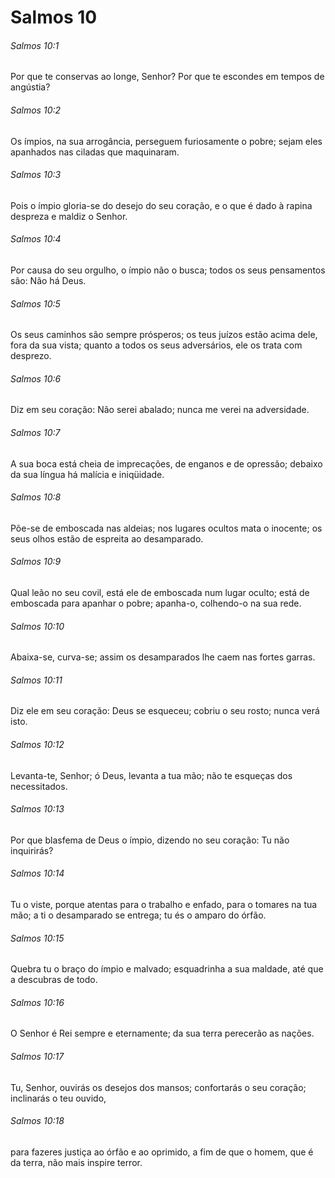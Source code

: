 # Salmos 10

###### Salmos 10:1

Por que te conservas ao longe, Senhor? Por que te escondes em tempos de angústia?

###### Salmos 10:2

Os ímpios, na sua arrogância, perseguem furiosamente o pobre; sejam eles apanhados nas ciladas que maquinaram.

###### Salmos 10:3

Pois o ímpio gloria-se do desejo do seu coração, e o que é dado à rapina despreza e maldiz o Senhor.

###### Salmos 10:4

Por causa do seu orgulho, o ímpio não o busca; todos os seus pensamentos são: Não há Deus.

###### Salmos 10:5

Os seus caminhos são sempre prósperos; os teus juízos estão acima dele, fora da sua vista; quanto a todos os seus adversários, ele os trata com desprezo.

###### Salmos 10:6

Diz em seu coração: Não serei abalado; nunca me verei na adversidade.

###### Salmos 10:7

A sua boca está cheia de imprecações, de enganos e de opressão; debaixo da sua língua há malícia e iniqüidade.

###### Salmos 10:8

Põe-se de emboscada nas aldeias; nos lugares ocultos mata o inocente; os seus olhos estão de espreita ao desamparado.

###### Salmos 10:9

Qual leão no seu covil, está ele de emboscada num lugar oculto; está de emboscada para apanhar o pobre; apanha-o, colhendo-o na sua rede.

###### Salmos 10:10

Abaixa-se, curva-se; assim os desamparados lhe caem nas fortes garras.

###### Salmos 10:11

Diz ele em seu coração: Deus se esqueceu; cobriu o seu rosto; nunca verá isto.

###### Salmos 10:12

Levanta-te, Senhor; ó Deus, levanta a tua mão; não te esqueças dos necessitados.

###### Salmos 10:13

Por que blasfema de Deus o ímpio, dizendo no seu coração: Tu não inquirirás?

###### Salmos 10:14

Tu o viste, porque atentas para o trabalho e enfado, para o tomares na tua mão; a ti o desamparado se entrega; tu és o amparo do órfão.

###### Salmos 10:15

Quebra tu o braço do ímpio e malvado; esquadrinha a sua maldade, até que a descubras de todo.

###### Salmos 10:16

O Senhor é Rei sempre e eternamente; da sua terra perecerão as nações.

###### Salmos 10:17

Tu, Senhor, ouvirás os desejos dos mansos; confortarás o seu coração; inclinarás o teu ouvido,

###### Salmos 10:18

para fazeres justiça ao órfão e ao oprimido, a fim de que o homem, que é da terra, não mais inspire terror.

